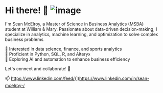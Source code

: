 # Hi there! 👋 ![image](https://github.com/user-attachments/assets/d491b730-e71c-44a9-a65e-bdb16acf89dc)


I'm Sean McElroy, a Master of Science in Business Analytics (MSBA) student at William & Mary. Passionate about data-driven decision-making, I specialize in analytics, machine learning, and optimization to solve complex business problems. 

🔹 Interested in data science, finance, and sports analytics  
🔹 Proficient in Python, SQL, R, and Alteryx  
🔹 Exploring AI and automation to enhance business efficiency  

Let's connect and collaborate! 🚀  

📫 https://www.linkedin.com/feed/)](https://www.linkedin.com/in/sean-mcelroy-/

